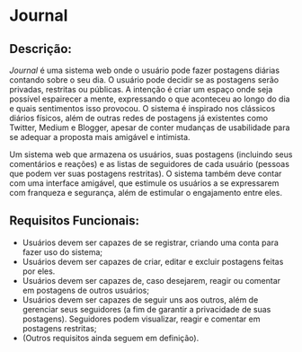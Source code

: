 # Journal

## Descrição:

*Journal* é uma sistema web onde o usuário pode fazer postagens diárias contando sobre o seu dia. O usuário pode decidir se as postagens serão privadas, restritas ou públicas. A intenção é criar um espaço onde seja possível espairecer a mente, expressando o que aconteceu ao longo do dia e quais sentimentos isso provocou. O sistema é inspirado nos clássicos diários físicos, além de outras redes de postagens já existentes como Twitter, Medium e Blogger, apesar de conter mudanças de usabilidade para se adequar a proposta mais amigável e intimista.

Um sistema web que armazena os usuários, suas postagens (incluindo seus comentários e reações) e as listas de seguidores de cada usuário (pessoas que podem ver suas postagens restritas). O sistema também deve contar com uma interface amigável, que estimule os usuários a se expressarem com franqueza e segurança, além de estimular o engajamento entre eles.

## Requisitos Funcionais:

- Usuários devem ser capazes de se registrar, criando uma conta para fazer uso do sistema;
- Usuários devem ser capazes de criar, editar e excluir postagens feitas por eles.
- Usuários devem ser capazes de, caso desejarem, reagir ou comentar em postagens de outros usuários;
- Usuários devem ser capazes de seguir uns aos outros, além de gerenciar seus seguidores (a fim de garantir a privacidade de suas postagens). Seguidores podem visualizar, reagir e comentar em postagens restritas;
- (Outros requisitos ainda seguem em definição).
